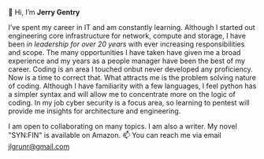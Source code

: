 👋 Hi, I’m **Jerry Gentry**

I’ve spent my career in IT and am constantly learning. Although I started out engineering core infrastructure for network, compute and storage, I have been _in leadership for over 20 years_ with ever increasing responsibilities and scope. The many opportunities I have taken have given me a broad experience and my years as a people manager have been the best of my career. Coding is an area I touched onbut never developed any proficiency. Now is a time to correct that. What attracts me is the problem solving nature of coding. Although I have familiarity with a few languages, I feel python has a simpler syntax and will allow me to concentrate more on the logic of coding. In my job cyber security is a focus area, so learning to pentest will provide me insights for architecture and engineering. 

I am open to collaborating on many topics. I am also a writer.  My novel "SYN:FIN" is available on Amazon.
📫 You can reach me via email jlgrunr@gmail.com

<!---
jlgrunr262/jlgrunr262 is a ✨ special ✨ repository because its `README.md` (this file) appears on your GitHub profile.
You can click the Preview link to take a look at your changes.
--->
